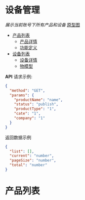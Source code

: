 # 设备管理

*展示当前账号下所有产品和设备* [原型图](https://www.figma.com/file/eANefR82JBl5YxxYgVqyQu/mxzn?node-id=2%3A2)

- [产品列表](#产品列表)
  - [产品详情](#产品详情)
  - [功能定义](#功能定义)
- [设备列表](#设备列表)
  - [设备详情](#设备详情)
  - [物模型](#物模型)

**API**
请求示例:

```json
{
  "method": "GET",
  "params": {
    "productName": "name",
    "status": "publish",
    "productType": "1",
    "cate": "1",
    "company": "1"
  }
}
```

返回数据示例

```json
{
  "list": [],
  "current": "number",
  "pageSize": "number",
  "total": "number"
}
```

# 产品列表
